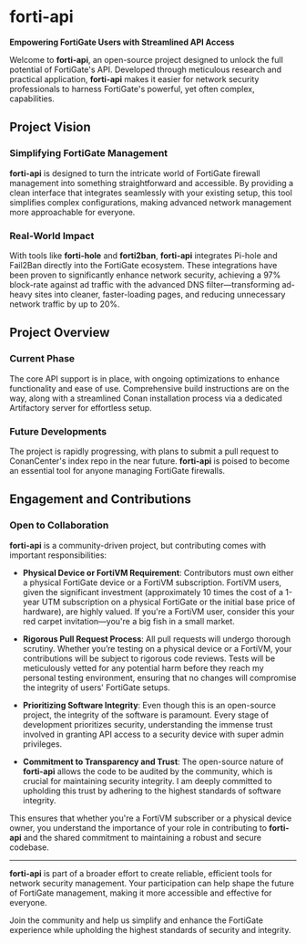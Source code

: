 # forti-api

**Empowering FortiGate Users with Streamlined API Access**

Welcome to **forti-api**, an open-source project designed to unlock the full potential of FortiGate's API. Developed through meticulous research and practical application, **forti-api** makes it easier for network security professionals to harness FortiGate's powerful, yet often complex, capabilities.


## Project Vision


### Simplifying FortiGate Management

**forti-api** is designed to turn the intricate world of FortiGate firewall management into something straightforward and accessible. By providing a clean interface that integrates seamlessly with your existing setup, this tool simplifies complex configurations, making advanced network management more approachable for everyone.

### Real-World Impact

With tools like **forti-hole** and **forti2ban**, **forti-api** integrates Pi-hole and Fail2Ban directly into the FortiGate ecosystem. These integrations have been proven to significantly enhance network security, achieving a 97% block-rate against ad traffic with the advanced DNS filter—transforming ad-heavy sites into cleaner, faster-loading pages, and reducing unnecessary network traffic by up to 20%.


## Project Overview


### Current Phase

The core API support is in place, with ongoing optimizations to enhance functionality and ease of use. Comprehensive build instructions are on the way, along with a streamlined Conan installation process via a dedicated Artifactory server for effortless setup.

### Future Developments

The project is rapidly progressing, with plans to submit a pull request to ConanCenter's index repo in the near future. **forti-api** is poised to become an essential tool for anyone managing FortiGate firewalls.


## Engagement and Contributions


### Open to Collaboration

**forti-api** is a community-driven project, but contributing comes with important responsibilities:

- **Physical Device or FortiVM Requirement**: Contributors must own either a physical FortiGate device or a FortiVM subscription. FortiVM users, given the significant investment (approximately 10 times the cost of a 1-year UTM subscription on a physical FortiGate or the initial base price of hardware), are highly valued. If you're a FortiVM user, consider this your red carpet invitation—you're a big fish in a small market.

- **Rigorous Pull Request Process**: All pull requests will undergo thorough scrutiny. Whether you’re testing on a physical device or a FortiVM, your contributions will be subject to rigorous code reviews. Tests will be meticulously vetted for any potential harm before they reach my personal testing environment, ensuring that no changes will compromise the integrity of users' FortiGate setups.

- **Prioritizing Software Integrity**: Even though this is an open-source project, the integrity of the software is paramount. Every stage of development prioritizes security, understanding the immense trust involved in granting API access to a security device with super admin privileges.

- **Commitment to Transparency and Trust**: The open-source nature of **forti-api** allows the code to be audited by the community, which is crucial for maintaining security integrity. I am deeply committed to upholding this trust by adhering to the highest standards of software integrity.

This ensures that whether you're a FortiVM subscriber or a physical device owner, you understand the importance of your role in contributing to **forti-api** and the shared commitment to maintaining a robust and secure codebase.


---

**forti-api** is part of a broader effort to create reliable, efficient tools for network security management. Your participation can help shape the future of FortiGate management, making it more accessible and effective for everyone.

Join the community and help us simplify and enhance the FortiGate experience while upholding the highest standards of security and integrity.

